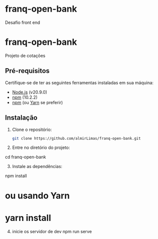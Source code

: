 # franq-open-bank

Desafio front end

# franq-open-bank

Projeto de cotações

## Pré-requisitos

Certifique-se de ter as seguintes ferramentas instaladas em sua máquina:

- [Node.js](https://nodejs.org/) (v20.9.0)
- [npm](https://www.npmjs.com/) (10.2.2)
- [npm](https://www.npmjs.com/) (ou [Yarn](https://yarnpkg.com/) se preferir)

## Instalação

1. Clone o repositório:

   ```bash
   git clone https://github.com/almirLimas/franq-open-bank.git
   ```

2. Entre no diretório do projeto:

cd franq-open-bank

3. Instale as dependências:

npm install

# ou usando Yarn

# yarn install

4. inicie os servidor de dev
   npm run serve
